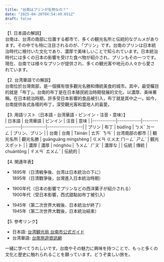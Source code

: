 ```yaml
---
title: "台南はプリンが名物なの？"
date: "2025-04-20T04:54:49.651Z"
draft: false
---
```


【1. 日本語の解説】  
台南は、台湾の南部に位置する都市で、多くの観光名所と伝統的なグルメがあります。その中でも特に注目されるのが、「プリン」です。台南のプリンは日本統治時代に根付いた文化であり、濃厚で美味しいことで知られています。日本統治時代には多くの日本の影響を受けた食べ物が紹介され、プリンもその一つです。現在、台南では様々なプリンが提供され、多くの観光客や地元の人々から愛されています。

【2. 台湾華語での解説】  
台南位於台灣南部，是一個擁有很多觀光名勝和傳統美食的城市。其中，最受矚目的就是「布丁」。台南的布丁是在日本殖民統治時期發展的文化，以濃厚、美味著稱。在日本統治時期，許多受日本影響的食品被引入，布丁就是其中之一。如今，台南提供各式各樣的布丁，深受觀光客和當地人的喜愛。

【3. 用語リスト（日本語・台湾華語・ピンイン・注音・意味）】  
| 日本語     | 台湾華語   | ピンイン       | 注音       | 意味             |
|------------|------------|----------------|------------|------------------|
| プリン     | 布丁       | bùdīng         | ㄅㄨˋ ㄉㄧㄥ   | プリン、プリン   |
| 台南       | 台南       | Táinán         | ㄊㄞˊ ㄋㄢˊ  | 台湾南部の都市   |
| 観光名所   | 觀光名勝   | guānguāng míngshèng | ㄍㄨㄢ ㄍㄨㄤ ㄇㄧㄥˊ ㄕㄥˋ | 観光スポット    |
| 濃厚       | 濃厚       | nónghòu        | ㄋㄨㄥˊ ㄏㄡˋ | 濃厚な          |
| 伝統       | 傳統       | chuántǒng      | ㄔㄨㄢˊ ㄊㄨㄥˇ | 伝統的          |

【4. 関連年表】  
- 1895年（日清戦争後、台湾は日本統治の下に）  
  1895年（日清戰爭後，台灣進入日本統治時期）  

- 1900年代（日本の影響でプリンなどの西洋菓子が紹介される）  
  1900年代（受日本影響，西式甜點如布丁被引入）  

- 1945年（第二次世界大戦後、日本統治が終了）  
  1945年（第二次世界大戰後，日本統治結束）  

【5. 参考リンク】  
- 日本語: [台湾観光局 台南市公式ガイド](https://jp.taiwan.net.tw/m1.aspx?sNo=0000203&id=A12-00063)
- 台湾華語: [台南旅遊資訊網](https://www.twtainan.net/)

一緒に学べてうれしいです。台南やその魅力に興味を持つことで、もっと多くの文化と歴史に触れられることを願っています。どうぞ楽しい旅を。